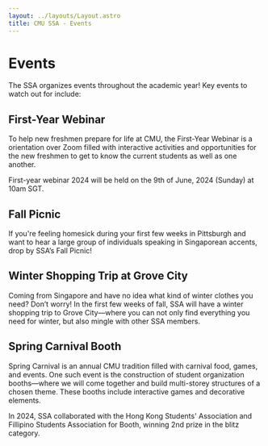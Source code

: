 ```yaml
---
layout: ../layouts/Layout.astro
title: CMU SSA - Events
---
```

# Events
The SSA organizes events throughout the academic year! Key events to watch out for include:

## First-Year Webinar
To help new freshmen prepare for life at CMU, the First-Year Webinar is a orientation over Zoom filled with interactive
activities and opportunities for the new freshmen to get to know the current students as well as one another.

First-year webinar 2024 will be held on the 9th of June, 2024 (Sunday) at 10am SGT.

## Fall Picnic
If you're feeling homesick during your first few weeks in Pittsburgh and want to hear a large group of individuals 
speaking in Singaporean accents, drop by SSA’s Fall Picnic!

## Winter Shopping Trip at Grove City
Coming from Singapore and have no idea what kind of winter clothes you need? Don’t worry! In the first few weeks of fall, SSA will have a winter shopping trip to Grove City—where you can not only find everything you need for winter, but also mingle with other SSA members.

## Spring Carnival Booth
Spring Carnival is an annual CMU tradition filled with carnival food, games, and events. One such event is the construction of student organization booths—where we will come together and build multi-storey structures of a chosen theme. These booths include interactive games and decorative elements. 

In 2024, SSA collaborated with the Hong Kong Students' Association and Fillipino Students Association for Booth, winning 2nd prize in the blitz category.